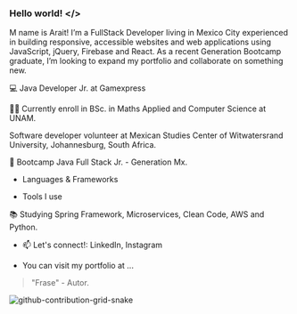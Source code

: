 ### Hello world!  </>

M name is Arait! I’m a FullStack Developer living in Mexico City experienced in building responsive, accessible websites and web applications using JavaScript, jQuery, Firebase and React. As a recent Generation Bootcamp graduate, I’m looking to expand my portfolio and collaborate on something new.

💻 Java Developer Jr. at Gamexpress

👨‍💻 Currently enroll in BSc. in Maths Applied and Computer Science at UNAM.

Software developer volunteer at Mexican Studies Center of  Witwatersrand University, Johannesburg, South Africa.

📄 Bootcamp Java Full Stack Jr. - Generation Mx.

- Languages & Frameworks

- Tools I use


📚 Studying Spring Framework, Microservices, Clean Code, AWS and Python.


- 📫 Let's connect!: LinkedIn, Instagram

- You can visit my portfolio at ...



> "Frase" - Autor.




![]()![github-contribution-grid-snake](https://user-images.githubusercontent.com/29875899/178776648-b65a890c-fecc-45f8-8d7a-0af60418b46d.svg)

